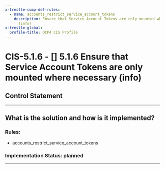 ```yaml
---
x-trestle-comp-def-rules:
  - name: accounts_restrict_service_account_tokens
    description: Ensure that Service Account Tokens are only mounted where necessary
      (info)
x-trestle-global:
  profile-title: OCP4 CIS Profile
---
```


# CIS-5.1.6 - \[\] 5.1.6 Ensure that Service Account Tokens are only mounted where necessary (info)

## Control Statement

______________________________________________________________________

## What is the solution and how is it implemented?

<!-- For implementation status enter one of: implemented, partial, planned, alternative, not-applicable -->

<!-- Note that the list of rules under ### Rules: is read-only and changes will not be captured after assembly to JSON -->

<!-- Enter possible prose for implementation response at the control level here, after this comment -->

### Rules:

  - accounts_restrict_service_account_tokens

### Implementation Status: planned

______________________________________________________________________
